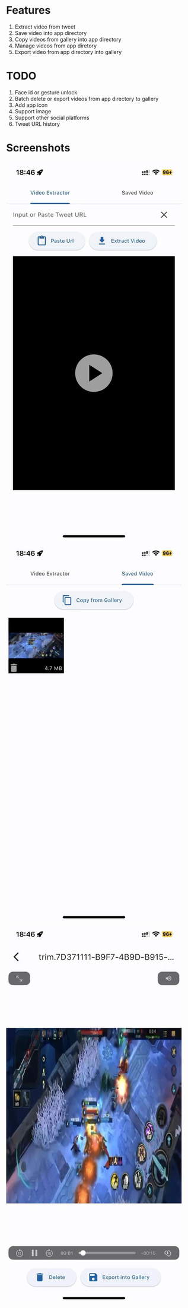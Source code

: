 # Features
1. Extract video from tweet
2. Save video into app directory
3. Copy videos from gallery into app directory
4. Manage videos from app diretory
5. Export video from app directory into gallery

# TODO
1. Face id or gesture unlock
2. Batch delete or export videos from app directory to gallery
3. Add app icon
4. Support image
5. Support other social platforms
6. Tweet URL history

# Screenshots
![](assets/screenshot1.jpeg)
![](assets/screenshot2.jpeg)
![](assets/screenshot3.jpeg)
